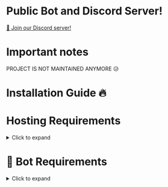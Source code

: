 # Public Bot and Discord Server!
[📢 Join our Discord server!](https://discord.gg/whpAuajamK)

# Important notes
PROJECT IS NOT MAINTAINED ANYMORE 😥

# Installation Guide 🔥
# Hosting Requirements
<details>
  <summary> Click to expand</summary>

 - nodejs version 16.6 or higher, I recommend the latest STABLE version
 - python version 3.8 or higher, to install the database enmap (better-sqlite3)
 - A VPS would be advised, so you don't need to keep your PC/laptop/RasPi 24/7 online!
 - Check out my recommended Host: BERO-HOST and use code milrato for cheap OP VPS (kvm)
  
</details>


# 🤖 Bot Requirements
<details>
  <summary> Click to expand</summary>

- Download the Source Code
- Either by: git clone https://github.com/PixelDev2/Multipurpose-discord-bot
- downloading it as a zip from the releases tab or a branch.

</details>
